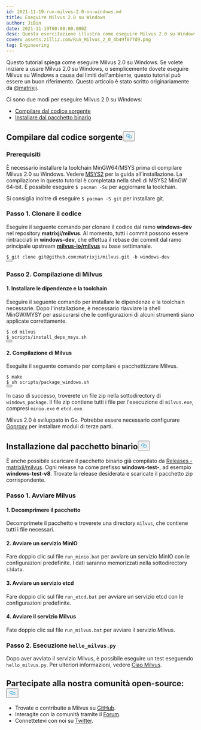 ```yaml
---
id: 2021-11-19-run-milvus-2.0-on-windows.md
title: Eseguire Milvus 2.0 su Windows
author: JiBin
date: 2021-11-19T00:00:00.000Z
desc: Questa esercitazione illustra come eseguire Milvus 2.0 su Windows.
cover: assets.zilliz.com/Run_Milvus_2_0_4b49f077d9.png
tag: Engineering
---
```

<p>Questo tutorial spiega come eseguire Milvus 2.0 su Windows. Se volete iniziare a usare Milvus 2.0 su Windows, o semplicemente dovete eseguire Milvus su Windows a causa dei limiti dell'ambiente, questo tutorial può essere un buon riferimento. Questo articolo è stato scritto originariamente da <a href="https://github.com/matrixji">@matrixji</a>.</p>
<p>Ci sono due modi per eseguire Milvus 2.0 su Windows:</p>
<ul>
<li><a href="#Compile-from-source-code">Compilare dal codice sorgente</a></li>
<li><a href="#Install-from-the-binary-package">Installare dal pacchetto binario</a></li>
</ul>
<h2 id="Compile-from-source-code" class="common-anchor-header">Compilare dal codice sorgente<button data-href="#Compile-from-source-code" class="anchor-icon" translate="no">
      <svg translate="no"
        aria-hidden="true"
        focusable="false"
        height="20"
        version="1.1"
        viewBox="0 0 16 16"
        width="16"
      >
        <path
          fill="#0092E4"
          fill-rule="evenodd"
          d="M4 9h1v1H4c-1.5 0-3-1.69-3-3.5S2.55 3 4 3h4c1.45 0 3 1.69 3 3.5 0 1.41-.91 2.72-2 3.25V8.59c.58-.45 1-1.27 1-2.09C10 5.22 8.98 4 8 4H4c-.98 0-2 1.22-2 2.5S3 9 4 9zm9-3h-1v1h1c1 0 2 1.22 2 2.5S13.98 12 13 12H9c-.98 0-2-1.22-2-2.5 0-.83.42-1.64 1-2.09V6.25c-1.09.53-2 1.84-2 3.25C6 11.31 7.55 13 9 13h4c1.45 0 3-1.69 3-3.5S14.5 6 13 6z"
        ></path>
      </svg>
    </button></h2><h3 id="Prerequisites" class="common-anchor-header">Prerequisiti</h3><p>È necessario installare la toolchain MinGW64/MSYS prima di compilare Milvus 2.0 su Windows. Vedere <a href="https://www.msys2.org/">MSYS2</a> per la guida all'installazione. La compilazione in questo tutorial è completata nella shell di MSYS2 MinGW 64-bit. È possibile eseguire <code translate="no">$ pacman -Su</code> per aggiornare la toolchain.</p>
<p>Si consiglia inoltre di eseguire <code translate="no">$ pacman -S git</code> per installare git.</p>
<h3 id="Step-1-Clone-code" class="common-anchor-header">Passo 1. Clonare il codice</h3><p>Eseguire il seguente comando per clonare il codice dal ramo <strong>windows-dev</strong> nel repository <strong>matrixji/milvus</strong>. Al momento, tutti i commit possono essere rintracciati in <strong>windows-dev</strong>, che effettua il rebase dei commit dal ramo principale upstream <a href="https://github.com/milvus-io/milvus"><strong>milvus-io/milvus</strong></a> su base settimanale.</p>
<pre><code translate="no" class="language-python">$ git <span class="hljs-built_in">clone</span> git@github.com:matrixji/milvus.git -b windows-dev
<button class="copy-code-btn"></button></code></pre>
<h3 id="Step-2-Compile-Milvus" class="common-anchor-header">Passo 2. Compilazione di Milvus</h3><h4 id="1-Install-dependencies-and-toolchain" class="common-anchor-header">1. Installare le dipendenze e la toolchain</h4><p>Eseguire il seguente comando per installare le dipendenze e la toolchain necessarie. Dopo l'installazione, è necessario riavviare la shell MinGW/MYSY per assicurarsi che le configurazioni di alcuni strumenti siano applicate correttamente.</p>
<pre><code translate="no" class="language-python">$ <span class="hljs-built_in">cd</span> milvus
$ scripts/install_deps_msys.sh
<button class="copy-code-btn"></button></code></pre>
<h4 id="2-Compile-Milvus" class="common-anchor-header">2. Compilazione di Milvus</h4><p>Eseguite il seguente comando per compilare e pacchettizzare Milvus.</p>
<pre><code translate="no" class="language-python">$ make
$ sh scripts/package_windows.sh
<button class="copy-code-btn"></button></code></pre>
<p>In caso di successo, troverete un file zip nella sottodirectory di <code translate="no">windows_package</code>. Il file zip contiene tutti i file per l'esecuzione di <code translate="no">milvus.exe</code>, compresi <code translate="no">minio.exe</code> e <code translate="no">etcd.exe</code>.</p>
<div class="alert note">
Milvus 2.0 è sviluppato in Go. Potrebbe essere necessario configurare <a href='https://goproxy.cn/'>Goproxy</a> per installare moduli di terze parti.</div>
<h2 id="Install-from-the-binary-package" class="common-anchor-header">Installazione dal pacchetto binario<button data-href="#Install-from-the-binary-package" class="anchor-icon" translate="no">
      <svg translate="no"
        aria-hidden="true"
        focusable="false"
        height="20"
        version="1.1"
        viewBox="0 0 16 16"
        width="16"
      >
        <path
          fill="#0092E4"
          fill-rule="evenodd"
          d="M4 9h1v1H4c-1.5 0-3-1.69-3-3.5S2.55 3 4 3h4c1.45 0 3 1.69 3 3.5 0 1.41-.91 2.72-2 3.25V8.59c.58-.45 1-1.27 1-2.09C10 5.22 8.98 4 8 4H4c-.98 0-2 1.22-2 2.5S3 9 4 9zm9-3h-1v1h1c1 0 2 1.22 2 2.5S13.98 12 13 12H9c-.98 0-2-1.22-2-2.5 0-.83.42-1.64 1-2.09V6.25c-1.09.53-2 1.84-2 3.25C6 11.31 7.55 13 9 13h4c1.45 0 3-1.69 3-3.5S14.5 6 13 6z"
        ></path>
      </svg>
    </button></h2><p>È anche possibile scaricare il pacchetto binario già compilato da <a href="https://github.com/matrixji/milvus/releases">Releases - matrixji/milvus</a>. Ogni release ha come prefisso <strong>windows-test-</strong>, ad esempio <strong>windows-test-v8</strong>. Trovate la release desiderata e scaricate il pacchetto zip corrispondente.</p>
<h3 id="Step-1-Start-Milvus" class="common-anchor-header">Passo 1. Avviare Milvus</h3><h4 id="1-Unzip-the-package" class="common-anchor-header">1. Decomprimere il pacchetto</h4><p>Decomprimete il pacchetto e troverete una directory <code translate="no">milvus</code>, che contiene tutti i file necessari.</p>
<h4 id="2-Start-a-MinIO-service" class="common-anchor-header">2. Avviare un servizio MinIO</h4><p>Fare doppio clic sul file <code translate="no">run_minio.bat</code> per avviare un servizio MinIO con le configurazioni predefinite. I dati saranno memorizzati nella sottodirectory <code translate="no">s3data</code>.</p>
<h4 id="3-Start-an-etcd-service" class="common-anchor-header">3. Avviare un servizio etcd</h4><p>Fare doppio clic sul file <code translate="no">run_etcd.bat</code> per avviare un servizio etcd con le configurazioni predefinite.</p>
<h4 id="4-Start-Milvus-service" class="common-anchor-header">4. Avviare il servizio Milvus</h4><p>Fate doppio clic sul file <code translate="no">run_milvus.bat</code> per avviare il servizio Milvus.</p>
<h3 id="Step-2-Run-hellomilvuspy" class="common-anchor-header">Passo 2. Esecuzione <code translate="no">hello_milvus.py</code></h3><p>Dopo aver avviato il servizio Milvus, è possibile eseguire un test eseguendo <code translate="no">hello_milvus.py</code>. Per ulteriori informazioni, vedere <a href="https://milvus.io/docs/v2.0.x/example_code.md">Ciao Milvus</a>.</p>
<h2 id="Engage-with-our-open-source-community" class="common-anchor-header">Partecipate alla nostra comunità open-source:<button data-href="#Engage-with-our-open-source-community" class="anchor-icon" translate="no">
      <svg translate="no"
        aria-hidden="true"
        focusable="false"
        height="20"
        version="1.1"
        viewBox="0 0 16 16"
        width="16"
      >
        <path
          fill="#0092E4"
          fill-rule="evenodd"
          d="M4 9h1v1H4c-1.5 0-3-1.69-3-3.5S2.55 3 4 3h4c1.45 0 3 1.69 3 3.5 0 1.41-.91 2.72-2 3.25V8.59c.58-.45 1-1.27 1-2.09C10 5.22 8.98 4 8 4H4c-.98 0-2 1.22-2 2.5S3 9 4 9zm9-3h-1v1h1c1 0 2 1.22 2 2.5S13.98 12 13 12H9c-.98 0-2-1.22-2-2.5 0-.83.42-1.64 1-2.09V6.25c-1.09.53-2 1.84-2 3.25C6 11.31 7.55 13 9 13h4c1.45 0 3-1.69 3-3.5S14.5 6 13 6z"
        ></path>
      </svg>
    </button></h2><ul>
<li>Trovate o contribuite a Milvus su <a href="https://bit.ly/3khejQB">GitHub</a>.</li>
<li>Interagite con la comunità tramite il <a href="https://bit.ly/307HVsY">Forum</a>.</li>
<li>Connettetevi con noi su <a href="https://bit.ly/3wn5aek">Twitter</a>.</li>
</ul>
